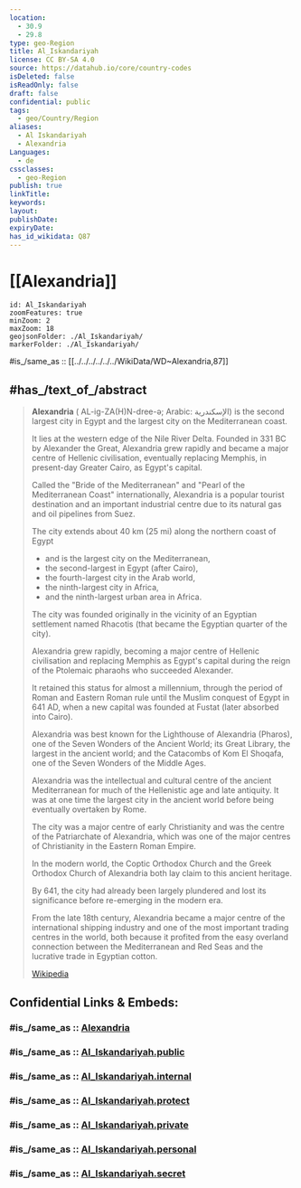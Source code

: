 ```yaml
---
location:
  - 30.9
  - 29.8
type: geo-Region
title: Al_Iskandariyah
license: CC BY-SA 4.0
source: https://datahub.io/core/country-codes
isDeleted: false
isReadOnly: false
draft: false
confidential: public
tags:
  - geo/Country/Region
aliases:
  - Al Iskandariyah
  - Alexandria
Languages:
  - de
cssclasses:
  - geo-Region
publish: true
linkTitle: 
keywords: 
layout: 
publishDate: 
expiryDate: 
has_id_wikidata: Q87
---
```


# [[Alexandria]] 


```leaflet
id: Al_Iskandariyah
zoomFeatures: true 
minZoom: 2 
maxZoom: 18
geojsonFolder: ./Al_Iskandariyah/
markerFolder: ./Al_Iskandariyah/
```

#is_/same_as :: [[../../../../../../WikiData/WD~Alexandria,87]]

## #has_/text_of_/abstract 

> **Alexandria** (  AL-ig-ZA(H)N-dree-ə; Arabic: الإسكندرية) 
> is the second largest city in Egypt 
> and the largest city on the Mediterranean coast. 
> 
> It lies at the western edge of the Nile River Delta. 
> Founded in 331 BC by Alexander the Great, Alexandria grew rapidly 
> and became a major centre of Hellenic civilisation, 
> eventually replacing Memphis, in present-day Greater Cairo, 
> as Egypt's capital. 
> 
> Called the "Bride of the Mediterranean" 
> and "Pearl of the Mediterranean Coast" internationally, 
> Alexandria is a popular tourist destination and an important industrial centre 
> due to its natural gas and oil pipelines from Suez.
>
> The city extends about 40 km (25 mi) along the northern coast of Egypt 
> - and is the largest city on the Mediterranean, 
> - the second-largest in Egypt (after Cairo), 
> - the  fourth-largest city in the Arab world, 
> - the ninth-largest city in Africa, 
> - and the ninth-largest urban area in Africa.
>
> The city was founded originally in the vicinity of an Egyptian settlement named Rhacotis 
> (that became the Egyptian quarter of the city). 
> 
> Alexandria grew rapidly, becoming a major centre of Hellenic civilisation 
> and replacing Memphis as Egypt's capital 
> during the reign of the Ptolemaic pharaohs who succeeded Alexander. 
> 
> It retained this status for almost a millennium, 
> through the period of Roman and Eastern Roman rule 
> until the Muslim conquest of Egypt in 641 AD, 
> when a new capital was founded at Fustat (later absorbed into Cairo).
>
> Alexandria was best known for the Lighthouse of Alexandria (Pharos), 
> one of the Seven Wonders of the Ancient World; 
> its Great Library, the largest in the ancient world; 
> and the Catacombs of Kom El Shoqafa, one of the Seven Wonders of the Middle Ages. 
> 
> Alexandria was the intellectual and cultural centre of the ancient Mediterranean 
> for much of the Hellenistic age and late antiquity. 
> It was at one time the largest city in the ancient world 
> before being eventually overtaken by Rome.
>
> The city was a major centre of early Christianity 
> and was the centre of the Patriarchate of Alexandria, 
> which was one of the major centres of Christianity in the Eastern Roman Empire. 
> 
> In the modern world, the Coptic Orthodox Church 
> and the Greek Orthodox Church of Alexandria both lay claim to this ancient heritage. 
> 
> By 641, the city had already been largely plundered 
> and lost its significance before re-emerging in the modern era. 
> 
> From the late 18th century, 
> Alexandria became a major centre of the international shipping industry 
> and one of the most important trading centres in the world, 
> both because it profited from the easy overland connection 
> between the Mediterranean and Red Seas and the lucrative trade in Egyptian cotton.
>
> [Wikipedia](https://en.wikipedia.org/wiki/Alexandria) 



## Confidential Links & Embeds: 

### #is_/same_as :: [Alexandria](Alexandria.md) 

### #is_/same_as :: [Al_Iskandariyah.public](/_public/Earth/Continent/Africa/Africa~North/Egypt/governorates~Egypt/Al_Iskandariyah.public.md) 

### #is_/same_as :: [Al_Iskandariyah.internal](/_internal/Earth/Continent/Africa/Africa~North/Egypt/governorates~Egypt/Al_Iskandariyah.internal.md) 

### #is_/same_as :: [Al_Iskandariyah.protect](/_protect/Earth/Continent/Africa/Africa~North/Egypt/governorates~Egypt/Al_Iskandariyah.protect.md) 

### #is_/same_as :: [Al_Iskandariyah.private](/_private/Earth/Continent/Africa/Africa~North/Egypt/governorates~Egypt/Al_Iskandariyah.private.md) 

### #is_/same_as :: [Al_Iskandariyah.personal](/_personal/Earth/Continent/Africa/Africa~North/Egypt/governorates~Egypt/Al_Iskandariyah.personal.md) 

### #is_/same_as :: [Al_Iskandariyah.secret](/_secret/Earth/Continent/Africa/Africa~North/Egypt/governorates~Egypt/Al_Iskandariyah.secret.md)

